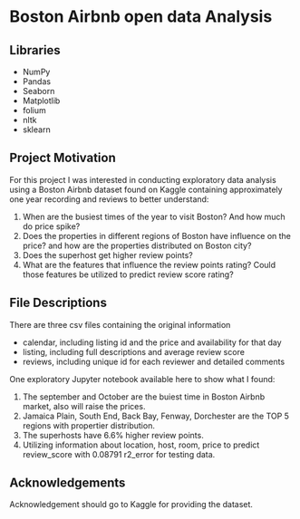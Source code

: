 # Boston Airbnb open data Analysis
## Libraries
+ NumPy
+ Pandas
+ Seaborn
+ Matplotlib
+ folium
+ nltk
+ sklearn

## Project Motivation
For this project I was interested in conducting exploratory data analysis using a Boston Airbnb dataset found on Kaggle containing approximately one year recording and reviews to better understand:

1. When are the busiest times of the year to visit Boston? And how much do price spike?
2. Does the properties in different regions of Boston have influence on the price? and how are the properties distributed on Boston city?
3. Does the superhost get higher review points?
4. What are the features that influence the review points rating? Could those features be utilized to predict review score rating?

## File Descriptions
There are three csv files containing the original information
+ calendar, including listing id and the price and availability for that day
+ listing, including full descriptions and average review score
+ reviews, including unique id for each reviewer and detailed comments

One exploratory Jupyter notebook available here to show what I found: 
1. The september and October are the buiest time in Boston Airbnb market, also will raise the prices.
2. Jamaica Plain, South End, Back Bay, Fenway, Dorchester are the TOP 5 regions with propertier distribution.
3. The superhosts have 6.6% higher review points.
4. Utilizing information about location, host, room, price to predict review_score with 0.08791 r2_error for testing data.
 
## Acknowledgements
Acknowledgement should go to Kaggle for providing the dataset. 
